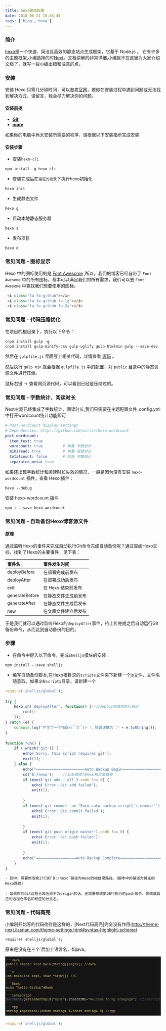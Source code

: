 ```yaml
---
title: hexo建站指南
date: 2018-05-21 15:56:45
tags: ['blog','hexo']
---
```


### 简介
[hexo](https://hexo.io/zh-cn/)是一个快速、简洁且高效的静态站点生成框架，它基于 Node.js 。 它有许多的主题框架,小编选择的时[Next](http://theme-next.iissnan.com/)。文档讲解的非常详细,小编就不在这里为大家介绍文档了，就写一些小编出错和注意的点。
### 安装
安装 Hexo 只需几分钟时间，可以[参考官网](https://hexo.io/zh-cn/)，若你在安装过程中遇到问题或无法找到解决方式，请留言，我会尽力解决你的问题。
#### 安装前提
- <a href="https://git-scm.com/download/win" class="fa fa-download"> <b>Git</b></a>
- <a href="https://nodejs.org/en/" class="fa fa-download"> <b>node</b></a>

<!-- more -->
如果你的电脑中尚未安装所需要的程序，请根据以下安装指示完成安装
#### 安装步骤
- 安装`hexo-cli`
```
npm install -g hexo-cli
```
- 安装完成后在`指定的目录`下执行hexo初始化
```
hexo init
```
- 生成静态文件
```
hexo g

```
- 启动本地静态服务器
```
hexo s
```
- 发布项目
```
hexo d
```
### 常见问题 - 图标显示

Hexo 中的图标使用的是 [Font Awesome](http://fontawesome.io/) ,所以，我们的博客已经自带了 `Font Awesome` 中的所有图标，基本可以满足我们的所有需求，我们可以去 `Font Awesome` 中查找我们想要使用的图标。
```html
 <i class="fa fa-github"></i>
 <i class="fa fa-github fa-lg"></i>
 <i class="fa fa-github fa-2x"></i>
```
### 常见问题 - 代码压缩优化
在项目的根目录下，执行以下命令：

```
cnpm install gulp -g
cnpm install gulp-minify-css gulp-uglify gulp-htmlmin gulp --save-dev
```
然后在 `gulpfile.js` 里面写上相关代码，详情查看 [源码](https://github.com/zhangyapeng0222/person_blogs/blob/master/gulpfile.js) 。

然后执行 `gulp min` 就会根据 `gulpfile.js` 中的配置，对 `public` 目录中的静态资源文件进行压缩。

鼠标右键 -> 查看网页源代码，可以看到已经是压缩过的。

### 常见问题 - 字数统计、阅读时长
Next主题已经集成了字数统计、阅读时长,我们只需要在主题配置文件_config.yml中打开wordcount统计功能即可
```yml
# Post wordcount display settings
# Dependencies: https://github.com/willin/hexo-wordcount
post_wordcount:
  item_text: true
  wordcount: true         # 单篇 字数统计
  min2read: true          # 单篇 阅读时长
  totalcount: false       # 网站 字数统计
  separated_meta: true
```
如果还出现字数统计和阅读时长失效的情况，一般是因为没有安装 `hexo-wordcount` 插件，查看 Hexo 插件：
```
hexo --debug
```
安装 hexo-wordcount 插件
```
npm i --save hexo-wordcount
```
### 常见问题 - 自动备份Hexo博客源文件
#### 原理
通过监听Hexo的事件来完成自动执行Git命令完成自动备份呢？通过查阅Hexo文档，找到了Hexo的主要事件，见下表：

| 事件名 | 事件发生时间 |
|:------|:------|
| deployBefore | 在部署完成前发布 |
| deployAfter | 在部署成功后发布 |
| exit | 在 Hexo 结束前发布 |
| generateBefore | 在静态文件生成前发布 |
| generateAfter |	在静态文件生成后发布 |
| new | 在文章文件建立后发布 |

于是我们就可以通过监听Hexo的`deployAfter`事件，待上传完成之后自动运行Git备份命令，从而达到自动备份的目的。

### 步骤
- 在命令中键入以下命令，完成`shelljs`模块的安装：
```
npm install --save shelljs
```
- 编写自动备份脚本,在Hexo根目录的`scripts`文件夹下新建一个js文件，文件名随意取。如果`没有scripts`目录，请新建一个
```js
require('shelljs/global');

try {
	hexo.on('deployAfter', function() {//当deploy完成后执行备份
		run();
	});
} catch (e) {
	console.log("产生了一个错误<(￣3￣)> !，错误详情为：" + e.toString());
}

function run() {
	if (!which('git')) {
		echo('Sorry, this script requires git');
		exit(1);
	} else {
		echo("======================Auto Backup Begin===========================");
		cd('D:/hexo');    //此处修改为Hexo根目录路径
		if (exec('git add --all').code !== 0) {
			echo('Error: Git add failed');
			exit(1);

		}
		if (exec('git commit -am "Form auto backup script\'s commit"').code !== 0) {
			echo('Error: Git commit failed');
			exit(1);

		}
		if (exec('git push origin master').code !== 0) {
			echo('Error: Git push failed');
			exit(1);

		}
		echo("==================Auto Backup Complete============================")
	}
}
```
    - 其中，需要修改第17行的`D:/hexo`路径为Hexo的根目录路径。（脚本中的路径为博主的Hexo路径）

    - 如果你的Git远程仓库名称不为origin的话，还需要修改第28行执行的push命令，修改成自己的远程仓库名和相应的分支名。

### 常见问题 - 代码高亮
小编刚开始写的代码往往是这样的，[Next代码高亮]完全没有作用(http://theme-next.iissnan.com/theme-settings.html#syntax-highlight-scheme)
```
require('shelljs/global');
```
原来是没有在三个`后加上语言名，如java。

![建站指南](./hexo建站指南/js.png)

```js
require('shelljs/global');
```
